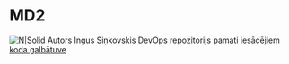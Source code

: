 # MD2

[![N|Solid](https://media-exp1.licdn.com/dms/image/C4E03AQEbkdG85C4YKQ/profile-displayphoto-shrink_100_100/0/1606223666670?e=1653523200&v=beta&t=DRMbfyqkGK7Z_wpdy7k4m7OMUEpeXFY3oraFYon1nO0)](https://nodesource.com/products/nsolid)
Autors Ingus Siņkovskis  DevOps repozitorijs pamati iesācējiem [koda galbātuve][md2_add]


[md2_add]: <https://github.com/mringus/md1>
